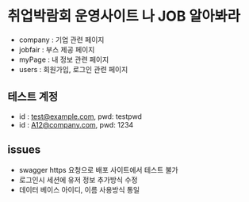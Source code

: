 # 취업박람회 운영사이트 나 JOB 알아봐라
- company : 기업 관련 페이지
- jobfair : 부스 제공 페이지
- myPage  : 내 정보 관련 페이지
- users   : 회원가입, 로그인 관련 페이지

## 테스트 계정
- id : test@example.com, pwd: testpwd
- id : A12@company.com,  pwd: 1234

## issues
- swagger https 요청으로 배포 사이트에서 테스트 불가
- 로그인시 세션에 유저 정보 추가방식 수정
- 데이터 베이스 아이디, 이름 사용방식 통일
